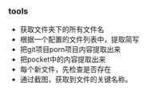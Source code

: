 ### tools
- 获取文件夹下的所有文件名
- 根据一个配置的文件列表中，提取简写
- 把git项目porn项目内容提取出来
- 把pocket中的内容提取出来
- 每个新文件，先检查是否存在
- 通过截图，获取到文件的关键名称。